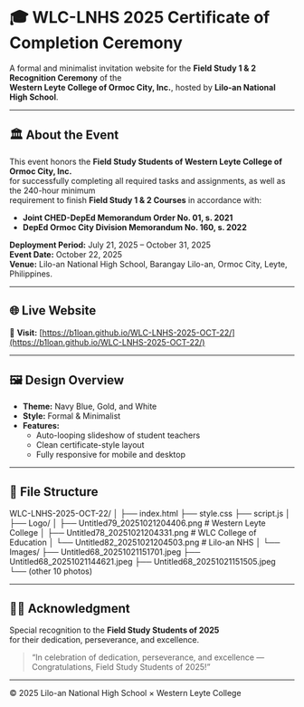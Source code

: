 # 🎓 WLC-LNHS 2025 Certificate of Completion Ceremony

A formal and minimalist invitation website for the **Field Study 1 & 2 Recognition Ceremony** of the  
**Western Leyte College of Ormoc City, Inc.**, hosted by **Lilo-an National High School**.

---

## 🏛️ About the Event

This event honors the **Field Study Students of Western Leyte College of Ormoc City, Inc.**  
for successfully completing all required tasks and assignments, as well as the 240-hour minimum  
requirement to finish **Field Study 1 & 2 Courses** in accordance with:

- **Joint CHED-DepEd Memorandum Order No. 01, s. 2021**  
- **DepEd Ormoc City Division Memorandum No. 160, s. 2022**

**Deployment Period:** July 21, 2025 – October 31, 2025  
**Event Date:** October 22, 2025  
**Venue:** Lilo-an National High School, Barangay Lilo-an, Ormoc City, Leyte, Philippines.

---

## 🌐 Live Website

🔗 **Visit:** [https://b1loan.github.io/WLC-LNHS-2025-OCT-22/](https://b1loan.github.io/WLC-LNHS-2025-OCT-22/)

---

## 🖼️ Design Overview

- **Theme:** Navy Blue, Gold, and White  
- **Style:** Formal & Minimalist  
- **Features:**
  - Auto-looping slideshow of student teachers  
  - Clean certificate-style layout  
  - Fully responsive for mobile and desktop

---

## 📂 File Structure
WLC-LNHS-2025-OCT-22/
│
├── index.html
├── style.css
├── script.js
│
├── Logo/
│   ├── Untitled79_20251021204406.png      # Western Leyte College
│   ├── Untitled78_20251021204331.png      # WLC College of Education
│   └── Untitled82_20251021204503.png      # Lilo-an NHS
│
└── Images/
├── Untitled68_20251021151701.jpeg
├── Untitled68_20251021144621.jpeg
├── Untitled68_20251021151505.jpeg
└── (other 10 photos)

---

## 👩‍🏫 Acknowledgment

Special recognition to the **Field Study Students of 2025**  
for their dedication, perseverance, and excellence.

> “In celebration of dedication, perseverance, and excellence — Congratulations, Field Study Students of 2025!”

---

© 2025 Lilo-an National High School × Western Leyte College
